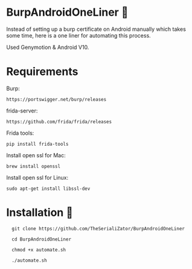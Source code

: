 # BurpAndroidOneLiner 🦉

Instead of setting up a burp certificate on Android manually which takes some time, here is a one liner for automating this process.

Used Genymotion & Android V10.


# Requirements

  Burp:
  
    https://portswigger.net/burp/releases


  frida-server: 
  
    https://github.com/frida/frida/releases
  
  Frida tools: 
  
    pip install frida-tools
 
  Install open ssl for Mac:
    
    brew install openssl
  
  Install open ssl for Linux:
  
    sudo apt-get install libssl-dev


# Installation 🦄
```
  git clone https://github.com/TheSerialiZator/BurpAndroidOneLiner
  
  cd BurpAndroidOneLiner
  
  chmod +x automate.sh
  
  ./automate.sh
 ```

